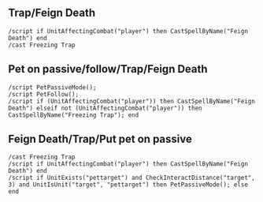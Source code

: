 ## Trap/Feign Death
```
/script if UnitAffectingCombat("player") then CastSpellByName("Feign Death") end
/cast Freezing Trap
```
 

## Pet on passive/follow/Trap/Feign Death
```
/script PetPassiveMode();
/script PetFollow();
/script if (UnitAffectingCombat("player")) then CastSpellByName("Feign Death") elseif not (UnitAffectingCombat("player")) then CastSpellByName("Freezing Trap"); end
```
 

## Feign Death/Trap/Put pet on passive
```
/cast Freezing Trap
/script if UnitAffectingCombat("player") then CastSpellByName("Feign Death") end
/script if UnitExists("pettarget") and CheckInteractDistance("target", 3) and UnitIsUnit("target", "pettarget") then PetPassiveMode(); else end
```
